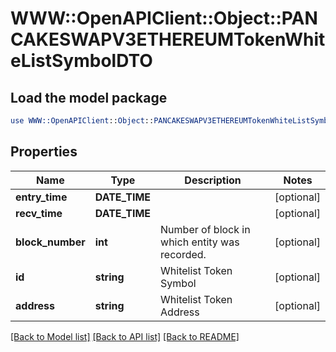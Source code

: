 # WWW::OpenAPIClient::Object::PANCAKESWAPV3ETHEREUMTokenWhiteListSymbolDTO

## Load the model package
```perl
use WWW::OpenAPIClient::Object::PANCAKESWAPV3ETHEREUMTokenWhiteListSymbolDTO;
```

## Properties
Name | Type | Description | Notes
------------ | ------------- | ------------- | -------------
**entry_time** | **DATE_TIME** |  | [optional] 
**recv_time** | **DATE_TIME** |  | [optional] 
**block_number** | **int** | Number of block in which entity was recorded. | [optional] 
**id** | **string** | Whitelist Token Symbol | [optional] 
**address** | **string** | Whitelist Token Address | [optional] 

[[Back to Model list]](../README.md#documentation-for-models) [[Back to API list]](../README.md#documentation-for-api-endpoints) [[Back to README]](../README.md)


